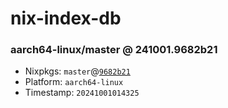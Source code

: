 # nix-index-db
### aarch64-linux/master @ 241001.9682b21
- Nixpkgs: `master`@[`9682b21`](https://github.com/NixOS/nixpkgs/commit/9682b2197dabc185fcca802ac1ac21136e48fcc2)
- Platform: `aarch64-linux`
- Timestamp: `20241001014325`
